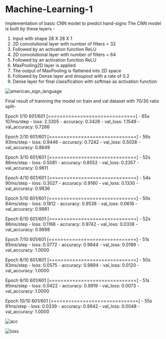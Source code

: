 # Machine-Learning-1
Implementation of basic CNN model to predict hand-signs
The CNN model is built by these layers -
1. Input with shape 28 X 28 X 1
2. 2D convolutional layer with number of filters = 32
3. Followed by an activation function ReLU 
4. 2D convolutional layer with number of filters = 64
5. Followed by an activation function ReLU
6. MaxPooling2D layer is applied
7. The output of MaxPooling is flattened into 2D space
8. Followed by Dense layer and droupout with a rate of 0.2
9. Dense layer for final classification with softmax as activation function


![american_sign_language](https://github.com/Nis-nischith/Machine-Learning-1/assets/119352488/c28263fc-a614-4abf-bc01-488269f53b97)



Final result of tranining the model on train and val dataset with 70/30 ratio split-

Epoch 1/10
601/601 [==============================] - 65s 107ms/step - loss: 2.3305 - accuracy: 0.3428 - val_loss: 1.1549 - val_accuracy: 0.7266

Epoch 2/10
601/601 [==============================] - 56s 93ms/step - loss: 0.9446 - accuracy: 0.7242 - val_loss: 0.5028 - val_accuracy: 0.8849

Epoch 3/10
601/601 [==============================] - 52s 86ms/step - loss: 0.5081 - accuracy: 0.8552 - val_loss: 0.2357 - val_accuracy: 0.9611

Epoch 4/10
601/601 [==============================] - 54s 90ms/step - loss: 0.3027 - accuracy: 0.9160 - val_loss: 0.1330 - val_accuracy: 0.9836

Epoch 5/10
601/601 [==============================] - 50s 84ms/step - loss: 0.1812 - accuracy: 0.9538 - val_loss: 0.0616 - val_accuracy: 0.9981

Epoch 6/10
601/601 [==============================] - 52s 86ms/step - loss: 0.1168 - accuracy: 0.9742 - val_loss: 0.0336 - val_accuracy: 0.9998

Epoch 7/10
601/601 [==============================] - 51s 85ms/step - loss: 0.0772 - accuracy: 0.9844 - val_loss: 0.0189 - val_accuracy: 1.0000

Epoch 8/10
601/601 [==============================] - 50s 83ms/step - loss: 0.0575 - accuracy: 0.9894 - val_loss: 0.0120 - val_accuracy: 1.0000

Epoch 9/10
601/601 [==============================] - 51s 85ms/step - loss: 0.0422 - accuracy: 0.9919 - val_loss: 0.0073 - val_accuracy: 1.0000

Epoch 10/10
601/601 [==============================] - 55s 91ms/step - loss: 0.0339 - accuracy: 0.9942 - val_loss: 0.0048 - val_accuracy: 1.0000



![acc](https://github.com/Nis-nischith/Machine-Learning-1/assets/119352488/985c961f-4111-4b74-ae25-8209dc69ff3d)

![loss](https://github.com/Nis-nischith/Machine-Learning-1/assets/119352488/9dafa009-c2b5-44e5-99a3-3f78c395bab2)
